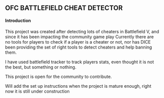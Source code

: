 ## OFC BATTLEFIELD CHEAT DETECTOR

#### Introduction 
This project was created after detecting lots of cheaters in Battlefield V, and since it has been impacting the community game play
Currently there are no tools for players to check if a player is a cheater or not, nor has DICE been providing the set of right tools to detect cheaters and help banning them.

I have used battlefield tracker to track players stats, even thought it is not the best, but something or nothing.


This project is open for the community to contribute. 


Will add the set up instructions when the project is mature enough, right now it is still under construction




 
